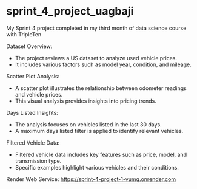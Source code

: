 # sprint_4_project_uagbaji
My Sprint 4 project completed in my third month of data science course with TripleTen

Dataset Overview:
- The project reviews a US dataset to analyze used vehicle prices.
- It includes various factors such as model year, condition, and mileage.

Scatter Plot Analysis:
- A scatter plot illustrates the relationship between odometer readings and vehicle prices.
- This visual analysis provides insights into pricing trends.

Days Listed Insights:
- The analysis focuses on vehicles listed in the last 30 days.
- A maximum days listed filter is applied to identify relevant vehicles.

Filtered Vehicle Data:
- Filtered vehicle data includes key features such as price, model, and transmission type.
- Specific examples highlight various vehicles and their conditions.

Render Web Service:
https://sprint-4-project-1-vumq.onrender.com